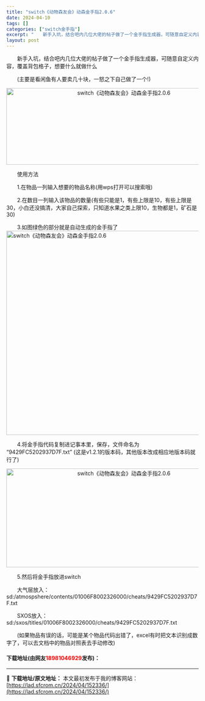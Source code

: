 ```yaml
---
title: "switch《动物森友会》动森金手指2.0.6"
date: 2024-04-10
tags: []
categories: ["switch金手指"]
excerpt: "　　新手入坑，结合吧内几位大佬的帖子做了一个金手指生成器，可随意自定义内容，覆盖背包格子，想要什么就做什么 　　(主要是看闲鱼有人要卖几十块，一怒之下自己做了一个!) 　　使用方法 　　1.在物品一列输入想要的物品名称(用wps打开可以搜索哦) 　　2.在数目一列输入该物品的数量(有些只能是1，有些&hellip;"
layout: post
---
```


 <p>　　新手入坑，结合吧内几位大佬的帖子做了一个金手指生成器，可随意自定义内容，覆盖背包格子，想要什么就做什么</p> <p>　　(主要是看闲鱼有人要卖几十块，一怒之下自己做了一个!)</p> <p style="text-align: center;"><img src="https://lad.sfcrom.cn/wp-content/uploads/2024/04/20240409_6615d652df5a1.webp" style="width: 600px; height: 201px;" alt="switch《动物森友会》动森金手指2.0.6" /></p> <p>　　使用方法</p> <p>　　1.在物品一列输入想要的物品名称(用wps打开可以搜索哦)</p> <p>　　2.在数目一列输入该物品的数量(有些只能是1，有些上限是10，有些上限是30，小白还没搞清，大家自己探索，只知道水果之类上限10，生物都是1，矿石是30)</p> <p>　　3.如图绿色的部分就是自动生成的金手指了<img align="" border="0" src="https://www.91wii.com/forum.php?mod=attachment&amp;aid=MTcyNzk0fDI5N2JlZWRkfDE1OTM0MTE0MDh8MjYyNzU2N3wxOTM1MTQ%3D&amp;noupdate=yes" width="535" alt="switch《动物森友会》动森金手指2.0.6" /></p> <p>　　4.将金手指代码复制进记事本里，保存，文件命名为 &ldquo;9429FC5202937D7F.txt&rdquo; (这是v1.2.1的版本码，其他版本改成相应地版本码就行了)</p> <p style="text-align: center;"><img src="https://lad.sfcrom.cn/wp-content/uploads/2024/04/20240409_6615d6593259e.webp" style="width: 600px; height: 259px;" alt="switch《动物森友会》动森金手指2.0.6" /></p> <p>　　5.然后将金手指放进switch</p> <p>　　大气层放入：sd:/atmospshere/contents/01006F8002326000/cheats/9429FC5202937D7F.txt</p> <p>　　SXOS放入：sd:/sxos/titles/01006F8002326000/cheats/9429FC5202937D7F.txt</p> <p>　　(如果物品有误的话，可能是某个物品代码出错了，excel有时把文本识别成数字了，可以去文档中的物品对照表去手动修改)</p> <p><h4>下载地址(由网友<font color="red">18981046929</font>发布)：</h4></p> 

---
📖 **下载地址/原文地址：** 本文最初发布于我的博客网站：[https://lad.sfcrom.cn/2024/04/152336/](https://lad.sfcrom.cn/2024/04/152336/)
